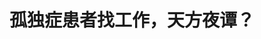---
title: 孤独症患者找工作，天方夜谭？
tags: [孤独症, Austim, 孤独症谱系]
color: danger
description: 我们在帮助孤独症患者为工作做好准备、寻找工作以及保持工作方面做得怎么样呢？
external_url: http://mp.weixin.qq.com/s?__biz=MzIyMzgyMjY5NQ==&amp;mid=2247483813&amp;idx=1&amp;sn=a8802f5f0b1f6d40042286e563e78a45&amp;chksm=e81917addf6e9ebbc4c5e6436926689b4131ccbf33a32962165e5a71ee3a504b2b5b94f67b25&amp;scene=27#wechat_redirect
---